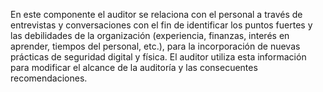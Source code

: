 
En este componente el auditor se relaciona con el personal a través de entrevistas y conversaciones con el fin de identificar los puntos fuertes y las debilidades de la organización (experiencia, finanzas, interés en aprender, tiempos del personal, etc.), para la incorporación de nuevas prácticas de seguridad digital y física. El auditor utiliza esta información para modificar el alcance de la auditoría y las consecuentes recomendaciones.
